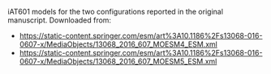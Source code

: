 iAT601 models for the two configurations reported in the original manuscript.
Downloaded from:
* https://static-content.springer.com/esm/art%3A10.1186%2Fs13068-016-0607-x/MediaObjects/13068_2016_607_MOESM4_ESM.xml
* https://static-content.springer.com/esm/art%3A10.1186%2Fs13068-016-0607-x/MediaObjects/13068_2016_607_MOESM5_ESM.xml